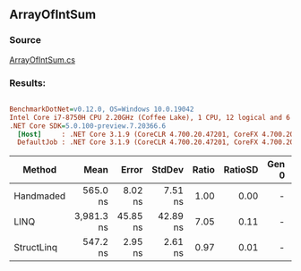 ﻿## ArrayOfIntSum

### Source
[ArrayOfIntSum.cs](../../src/StructLinq.Benchmark/ArrayOfIntSum.cs)

### Results:
``` ini

BenchmarkDotNet=v0.12.0, OS=Windows 10.0.19042
Intel Core i7-8750H CPU 2.20GHz (Coffee Lake), 1 CPU, 12 logical and 6 physical cores
.NET Core SDK=5.0.100-preview.7.20366.6
  [Host]     : .NET Core 3.1.9 (CoreCLR 4.700.20.47201, CoreFX 4.700.20.47203), X64 RyuJIT
  DefaultJob : .NET Core 3.1.9 (CoreCLR 4.700.20.47201, CoreFX 4.700.20.47203), X64 RyuJIT


```
|     Method |       Mean |    Error |   StdDev | Ratio | RatioSD | Gen 0 | Gen 1 | Gen 2 | Allocated |
|----------- |-----------:|---------:|---------:|------:|--------:|------:|------:|------:|----------:|
|  Handmaded |   565.0 ns |  8.02 ns |  7.51 ns |  1.00 |    0.00 |     - |     - |     - |         - |
|       LINQ | 3,981.3 ns | 45.85 ns | 42.89 ns |  7.05 |    0.11 |     - |     - |     - |      32 B |
| StructLinq |   547.2 ns |  2.95 ns |  2.61 ns |  0.97 |    0.01 |     - |     - |     - |         - |
